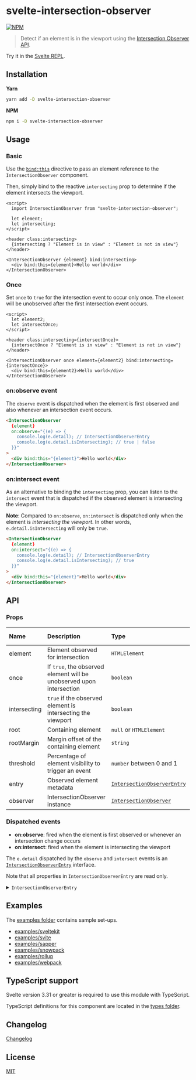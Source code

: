 # svelte-intersection-observer

[![NPM][npm]][npm-url]

> Detect if an element is in the viewport using the [Intersection Observer API](https://developer.mozilla.org/en-US/docs/Web/API/Intersection_Observer_API).

<!-- REPO_URL -->

Try it in the [Svelte REPL](https://svelte.dev/repl/8cd2327a580c4f429c71f7df999bd51d).

<!-- TOC -->

## Installation

**Yarn**

```bash
yarn add -D svelte-intersection-observer
```

**NPM**

```bash
npm i -D svelte-intersection-observer
```

## Usage

### Basic

Use the [`bind:this`](https://svelte.dev/docs#bind_element) directive to pass an element reference to the `IntersectionObserver` component.

Then, simply bind to the reactive `intersecting` prop to determine if the element intersects the viewport.

```svelte
<script>
  import IntersectionObserver from "svelte-intersection-observer";

  let element;
  let intersecting;
</script>

<header class:intersecting>
  {intersecting ? "Element is in view" : "Element is not in view"}
</header>

<IntersectionObserver {element} bind:intersecting>
  <div bind:this={element}>Hello world</div>
</IntersectionObserver>
```

### Once

Set `once` to `true` for the intersection event to occur only once. The `element` will be unobserved after the first intersection event occurs.

```svelte
<script>
  let element2;
  let intersectOnce;
</script>

<header class:intersecting={intersectOnce}>
  {intersectOnce ? "Element is in view" : "Element is not in view"}
</header>

<IntersectionObserver once element={element2} bind:intersecting={intersectOnce}>
  <div bind:this={element2}>Hello world</div>
</IntersectionObserver>
```

### on:observe event

The `observe` event is dispatched when the element is first observed and also whenever an intersection event occurs.

```html
<IntersectionObserver
  {element}
  on:observe="{(e) => {
    console.log(e.detail); // IntersectionObserverEntry
    console.log(e.detail.isIntersecting); // true | false
  }}"
>
  <div bind:this="{element}">Hello world</div>
</IntersectionObserver>
```

### on:intersect event

As an alternative to binding the `intersecting` prop, you can listen to the `intersect` event that is dispatched if the observed element is intersecting the viewport.

**Note**: Compared to `on:observe`, `on:intersect` is dispatched only when the element is _intersecting the viewport_. In other words, `e.detail.isIntersecting` will only be `true`.

```html
<IntersectionObserver
  {element}
  on:intersect="{(e) => {
    console.log(e.detail); // IntersectionObserverEntry
    console.log(e.detail.isIntersecting); // true
  }}"
>
  <div bind:this="{element}">Hello world</div>
</IntersectionObserver>
```

## API

### Props

| Name         | Description                                                          | Type                                                                                                      | Default value |
| :----------- | :------------------------------------------------------------------- | :-------------------------------------------------------------------------------------------------------- | :------------ |
| element      | Element observed for intersection                                    | `HTMLElement`                                                                                             | `null`        |
| once         | If `true`, the observed element will be unobserved upon intersection | `boolean`                                                                                                 | `false`       |
| intersecting | `true` if the observed element is intersecting the viewport          | `boolean`                                                                                                 | `false`       |
| root         | Containing element                                                   | `null` or `HTMLElement`                                                                                   | `null`        |
| rootMargin   | Margin offset of the containing element                              | `string`                                                                                                  | `"0px"`       |
| threshold    | Percentage of element visibility to trigger an event                 | `number` between 0 and 1                                                                                  | `0`           |
| entry        | Observed element metadata                                            | [`IntersectionObserverEntry`](https://developer.mozilla.org/en-US/docs/Web/API/IntersectionObserverEntry) | `null`        |
| observer     | IntersectionObserver instance                                        | [`IntersectionObserver`](https://developer.mozilla.org/en-US/docs/Web/API/IntersectionObserver)           | `null`        |

### Dispatched events

- **on:observe**: fired when the element is first observed or whenever an intersection change occurs
- **on:intersect**: fired when the element is intersecting the viewport

The `e.detail` dispatched by the `observe` and `intersect` events is an [`IntersectionObserverEntry`](https://developer.mozilla.org/en-US/docs/Web/API/IntersectionObserverEntry) interface.

Note that all properties in `IntersectionObserverEntry` are read only.

<details>
 <summary><code>IntersectionObserverEntry</code></summary>

```ts
interface IntersectionObserverEntry {
  target: HTMLElement;
  time: number;
  isIntersecting: boolean;
  isVisible: boolean;
  intersectionRatio: number;
  intersectionRect: {
    bottom: number;
    height: number;
    left: number;
    right: number;
    top: number;
    width: number;
    x: number;
    y: number;
  };
  rootBounds: {
    bottom: number;
    height: number;
    left: number;
    right: number;
    top: number;
    width: number;
    x: number;
    y: number;
  };
  boundingClientRect: {
    bottom: number;
    height: number;
    left: number;
    right: number;
    top: number;
    width: number;
    x: number;
    y: number;
  };
}
```

</details>

## Examples

The [examples folder](examples/) contains sample set-ups.

- [examples/sveltekit](examples/sveltekit)
- [examples/svite](examples/svite)
- [examples/sapper](examples/sapper)
- [examples/snowpack](examples/snowpack)
- [examples/rollup](examples/rollup)
- [examples/webpack](examples/webpack)

## TypeScript support

Svelte version 3.31 or greater is required to use this module with TypeScript.

TypeScript definitions for this component are located in the [types folder](types/).

## Changelog

[Changelog](CHANGELOG.md)

## License

[MIT](LICENSE)

[npm]: https://img.shields.io/npm/v/svelte-intersection-observer.svg?color=%23ff3e00&style=for-the-badge
[npm-url]: https://npmjs.com/package/svelte-intersection-observer
